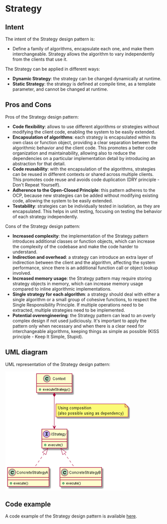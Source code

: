 # Strategy

## Intent

The intent of the Strategy design pattern is:

- Define a family of algorithms, encapsulate each one, and make them interchangeable. Strategy allows the algorithm to vary independently from the clients that use it.

The Strategy can be applied in different ways:

- **Dynamic Strategy**: the strategy can be changed dynamically at runtime.
- **Static Strategy**: the strategy is defined at compile time, as a template parameter, and cannot be changed at runtime.

## Pros and Cons

Pros of the Strategy design pattern:

- **Code flexibility**: allows to use different algorithms or strategies without modifying the client code, enabling the system to be easily extended.
- **Encapsulation of algorithms**: each strategy is encapsulated within its own class or function object, providing a clear separation between the algorithmic behavior and the client code. This promotes a better code organization and maintainability, allowing also to reduce the dependencies on a particular implementation detail by introducing an abstraction for that detail.
- **Code reusability**: with the encapsulation of the algorithms, strategies can be reused in different contexts or shared across multiple clients. This promotes code reuse and avoids code duplication (DRY principle - Don't Repeat Yourself).
- **Adherence to the Open-Closed Principle**: this pattern adheres to the OCP, because new strategies can be added without modifying existing code, allowing the system to be easily extended.
- **Testability**: strategies can be individually tested in isolation, as they are encapsulated. This helps in unit testing, focusing on testing the behavior of each strategy independently.

Cons of the Strategy design pattern:

- **Increased complexity**: the implementation of the Strategy pattern introduces additional classes or function objects, which can increase the complexity of the codebase and make the code harder to understand.
- **Indirection and overhead**: a strategy can introduce an extra layer of indirection between the client and the algorithm, affecting the system performance, since there is an additional function call or object lookup involved.
- **Increased memory usage**: the Strategy pattern may require storing strategy objects in memory, which can increase memory usage compared to inline algorithmic implementations.
- **Single strategy for each algorithm**: a strategy should deal with either a single algorithm or a small group of cohesive functions, to respect the Single Responsibility Principle. If multiple operations need to be extracted, multiple strategies need to be implemented.
- **Potential overengineering**: the Strategy pattern can lead to an overly complex design if not used judiciously. It's important to apply the pattern only when necessary and when there is a clear need for interchangeable algorithms, keeping things as simple as possible (KISS principle - Keep It Simple, Stupid).

## UML diagram

UML representation of the Strategy design pattern:

![](./assets/Strategy_diagram.png)

## Code example

A code example of the Strategy design pattern is available [here](./src/main.cpp).
